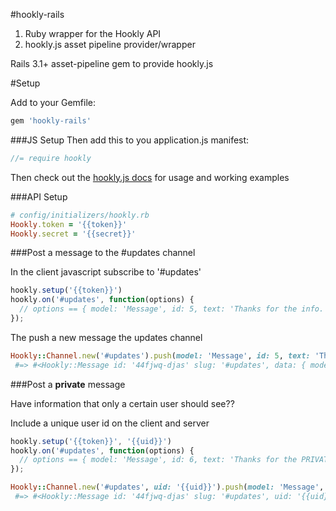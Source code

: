 #hookly-rails

1. Ruby wrapper for the Hookly API
2. hookly.js asset pipeline provider/wrapper

Rails 3.1+ asset-pipeline gem to provide hookly.js

#Setup

Add to your Gemfile:

```ruby
gem 'hookly-rails'
```

###JS Setup
Then add this to you application.js manifest:

```javascript
//= require hookly
```

Then check out the [hookly.js docs](https://github.com/bnorton/hookly.js) for usage and working examples

###API Setup

```ruby
# config/initializers/hookly.rb
Hookly.token = '{{token}}'
Hookly.secret = '{{secret}}'
```

###Post a message to the #updates channel

In the client javascript subscribe to '#updates'
```javascript
hookly.setup('{{token}}')
hookly.on('#updates', function(options) {
  // options == { model: 'Message', id: 5, text: 'Thanks for the info.' }
});
```

The push a new message the updates channel
```ruby
Hookly::Channel.new('#updates').push(model: 'Message', id: 5, text: 'Thanks for the info.')
 #=> #<Hookly::Message id: '44fjwq-djas' slug: '#updates', data: { model: 'Message', id: 5, text: 'Thanks for the info.' }>
```

###Post a **private** message

Have information that only a certain user should see??

Include a unique user id on the client and server

```javascript
hookly.setup('{{token}}', '{{uid}}')
hookly.on('#updates', function(options) {
  // options == { model: 'Message', id: 6, text: 'Thanks for the PRIVATE info.' }
});
```

```ruby
Hookly::Channel.new('#updates', uid: '{{uid}}').push(model: 'Message', id: 6, text: 'Thanks for the PRIVATE info.')
 #=> #<Hookly::Message id: '44fjwq-djas' slug: '#updates', uid: '{{uid}}' data: { model: 'Message', id: 6, text: 'Thanks for the PRIVATE info.' }>
```


<!--- Not yet implemented
###Message buffering / caching
A channel can be setup to buffer messages and deliver them when a user comes online.
Simply create a buffered channel, messages will be cached for 60 minutes following their receipt
```ruby
Hookly::Channel.create(buffer: 3600)
```
-->
